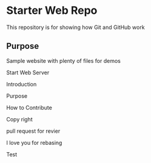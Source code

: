 # Starter Web Repo

This repository is for showing how Git and GitHub work

## Purpose

Sample website with plenty of files for demos


Start Web Server

Introduction

Purpose

How to Contribute

Copy right 

pull request for revier

I love you for rebasing

Test
